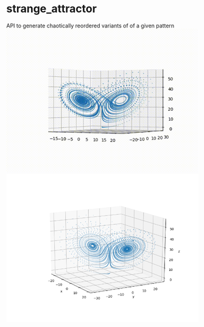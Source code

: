 # strange_attractor
API to generate chaotically reordered variants of of a given pattern
![](img/attractor.gif)
![](img/strange_attractor.png)
